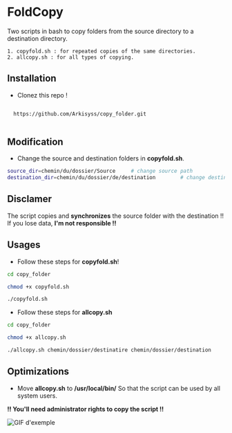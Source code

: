 # FoldCopy

Two scripts in bash to copy folders from the source directory to a destination directory.

    1. copyfold.sh : for repeated copies of the same directories.
    2. allcopy.sh : for all types of copying.
## Installation

- Clonez this repo !

```bash

  https://github.com/Arkisyss/copy_folder.git
  
```
 
## Modification

- Change the source and destination folders in **copyfold.sh**.
 
```bash
source_dir=chemin/du/dossier/Source     # change source path
destination_dir=chemin/du/dossier/de/destination        # change destination path

```

## Disclamer
The script copies and **synchronizes** the source folder with the destination !!
If you lose data, **I'm not responsible !!**



## Usages
- Follow these steps for **copyfold.sh**!

```bash
cd copy_folder

chmod +x copyfold.sh

./copyfold.sh
```

- Follow these steps for **allcopy.sh**

```bash
cd copy_folder

chmod +x allcopy.sh

./allcopy.sh chemin/dossier/destinatire chemin/dossier/destination
```



## Optimizations
- Move **allcopy.sh** to **/usr/local/bin/**
So that the script can be used by all system users.

**!! You'll need administrator rights to copy the script !!**

![GIF d'exemple](https://media.giphy.com/media/IwAZ6dvvvaTtdI8SD5/giphy.gif)
